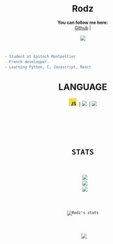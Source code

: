 <h1 align="center">Rodz</h1>

<p align="center">
	<b>You can follow me here:</b><br>
	<a href="https://github.com/Rodzpm">Github</a> |
	<br><br>
	<img src="https://media.giphy.com/media/C8A8UNursWU8NUCoDk/giphy.gif" />
</p>

#
```diff
- Student at Epitech Montpellier
- French developper.
- Learning Python, C, Javascript, React
```
#
<h1 align="center">LANGUAGE</h1>

<p align="center"> 
  <code><img height="25" src="https://raw.githubusercontent.com/github/explore/80688e429a7d4ef2fca1e82350fe8e3517d3494d/topics/javascript/javascript.png"></code>&nbsp; |
  <code><img height="25" src="https://upload.wikimedia.org/wikipedia/commons/thumb/c/c3/Python-logo-notext.svg/1024px-Python-logo-notext.svg.png"></code>&nbsp; |
  <code><img height="25" src="https://upload.wikimedia.org/wikipedia/commons/thumb/1/18/C_Programming_Language.svg/1200px-C_Programming_Language.svg.png">
</p>

#
<h1 align="center">STATS</h1>
<p align="center">
  <img src="https://img.shields.io/github/followers/Rodzpm?style=social">
  <img src="https://img.shields.io/github/stars/Rodzpm?style=social">
  <img src="https://komarev.com/ghpvc/?username=Rodzpm&color=blue">
</p>

<p align="center"> <img align="center" src="https://github-readme-stats.vercel.app/api?username=Rodzpm&show_icons=true&include_all_commits=true&show_icons=true&title_color=fff&icon_color=79ff97&text_color=9f9f9f&bg_color=151515" alt="Rodz's stats" /> </p>

<p align="center"> <img align="center" src="https://github-readme-stats.vercel.app/api/top-langs/?username=Rodzpm&layout=compact&show_icons=true&title_color=fff&icon_color=79ff97&text_color=9f9f9f&bg_color=151515" /></p>

